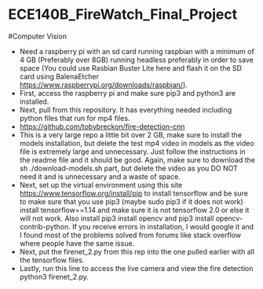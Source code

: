 # ECE140B_FireWatch_Final_Project

#Computer Vision
 - Need a raspberry pi with an sd card running raspbian with a minimum of 4 GB (Preferably over 8GB) running headless preferably in order to save space (You could use Rasbian Buster Lite here and flash it on the SD card using BalenaEtcher https://www.raspberrypi.org/downloads/raspbian/).
 - First, access the raspberry pi and make sure pip3 and python3 are installed.
 - Next, pull from this repository. It has everything needed including python files that run for mp4 files.
 - https://github.com/tobybreckon/fire-detection-cnn
 - This is a very large repo a little bit over 2 GB, make sure to install the models installation, but delete the test mp4 video in models as the video file is extremely large and unnecessary. Just follow the instructions in the readme file and it should be good. Again, make sure to download the sh ./download-models.sh part, but delete the video as you DO NOT need it and is unnecessary and a waste of space.
 - Next, set up the virtual environment using this site https://www.tensorflow.org/install/pip to install tensorflow and be sure to make sure that you use pip3 (maybe sudo pip3 if it does not work) install tensorflow==1.14 and make sure it is not tensorflow 2.0 or else it will not work. Also install pip3 install opencv and pip3 install opencv-contrib-python. If you receive errors in installation, I would google it and I found most of the problems solved from forums like stack overflow where people have the same issue.
 - Next, put the firenet_2.py from this rep into the one pulled earlier with all the tensorflow files.
 - Lastly, run this line to access the live camera and view the fire detection    python3 firenet_2.py.
